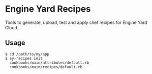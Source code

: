 # Engine Yard Recipes

Tools to generate, upload, test and apply chef recipes for Engine Yard Cloud.

## Usage

```
$ cd /path/to/my/app
$ ey-recipes init
  cookbooks/main/attributes/default.rb
  cookbooks/main/recipes/default.rb